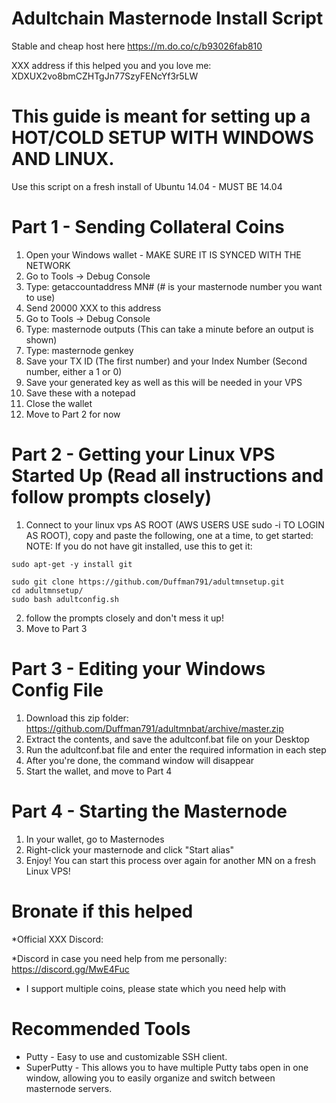 # Adultchain Masternode Install Script

Stable and cheap host here https://m.do.co/c/b93026fab810

XXX address if this helped you and you love me: XDXUX2vo8bmCZHTgJn77SzyFENcYf3r5LW

# This guide is meant for setting up a HOT/COLD SETUP WITH WINDOWS AND LINUX.

Use this script on a fresh install of Ubuntu 14.04 - MUST BE 14.04

# Part 1 - Sending Collateral Coins

1. Open your Windows wallet - MAKE SURE IT IS SYNCED WITH THE NETWORK
2. Go to Tools -> Debug Console
3. Type: getaccountaddress MN# (# is your masternode number you want to use)
4. Send 20000 XXX to this address
5. Go to Tools -> Debug Console
6. Type: masternode outputs (This can take a minute before an output is shown)
7. Type: masternode genkey
7. Save your TX ID (The first number) and your Index Number (Second number, either a 1 or 0)
8. Save your generated key as well as this will be needed in your VPS
9. Save these with a notepad
10. Close the wallet
11. Move to Part 2 for now

# Part 2 - Getting your Linux VPS Started Up (Read all instructions and follow prompts closely)

1. Connect to your linux vps AS ROOT (AWS USERS USE sudo -i TO LOGIN AS ROOT), copy and paste the following, one at a time, to get started:
NOTE: If you do not have git installed, use this to get it:
```
sudo apt-get -y install git
```
```
sudo git clone https://github.com/Duffman791/adultmnsetup.git
cd adultmnsetup/  
sudo bash adultconfig.sh
```
2. follow the prompts closely and don't mess it up!
3. Move to Part 3

# Part 3 - Editing your Windows Config File

1. Download this zip folder: https://github.com/Duffman791/adultmnbat/archive/master.zip
2. Extract the contents, and save the adultconf.bat file on your Desktop
3. Run the adultconf.bat file and enter the required information in each step
4. After you're done, the command window will disappear
4. Start the wallet, and move to Part 4

# Part 4 - Starting the Masternode

1. In your wallet, go to Masternodes
2. Right-click your masternode and click "Start alias"
3. Enjoy!  You can start this process over again for another MN on a fresh Linux VPS!

# Bronate if this helped

*Official XXX Discord: 

*Discord in case you need help from me personally: https://discord.gg/MwE4Fuc
  - I support multiple coins, please state which you need help with


# Recommended Tools

- Putty - Easy to use and customizable SSH client.
- SuperPutty - This allows you to have multiple Putty tabs open in one window, allowing you to easily organize and switch between masternode servers.

